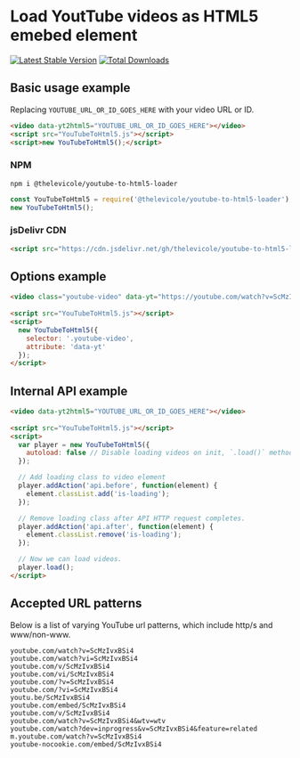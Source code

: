 # Load YoutTube videos as HTML5 emebed element

[![Latest Stable Version](https://img.shields.io/npm/v/@thelevicole/youtube-to-html5-loader)](https://www.npmjs.com/package/@thelevicole/youtube-to-html5-loader)
[![Total Downloads](https://img.shields.io/npm/dt/@thelevicole/youtube-to-html5-loader)](https://www.npmjs.com/package/@thelevicole/youtube-to-html5-loader)
  
## Basic usage example  
Replacing `YOUTUBE_URL_OR_ID_GOES_HERE` with your video URL or ID.

```html
<video data-yt2html5="YOUTUBE_URL_OR_ID_GOES_HERE"></video>
<script src="YouTubeToHtml5.js"></script>
<script>new YouTubeToHtml5();</script>
```

### NPM

```
npm i @thelevicole/youtube-to-html5-loader
```

```javascript
const YouTubeToHtml5 = require('@thelevicole/youtube-to-html5-loader');
new YouTubeToHtml5();
```

### jsDelivr CDN

```html
<script src="https://cdn.jsdelivr.net/gh/thelevicole/youtube-to-html5-loader@3.0.0/dist/YouTubeToHtml5.js"></script>
```

## Options example

```html
<video class="youtube-video" data-yt="https://youtube.com/watch?v=ScMzIvxBSi4"></video>
    
<script src="YouTubeToHtml5.js"></script>
<script>
  new YouTubeToHtml5({   
    selector: '.youtube-video',
    attribute: 'data-yt'
  });
</script>
```

## Internal API example

```html
<video data-yt2html5="YOUTUBE_URL_OR_ID_GOES_HERE"></video>
    
<script src="YouTubeToHtml5.js"></script>
<script>   
  var player = new YouTubeToHtml5({
    autoload: false // Disable loading videos on init, `.load()` method is required.
  });

  // Add loading class to video element
  player.addAction('api.before', function(element) {   
    element.classList.add('is-loading');
  });

  // Remove loading class after API HTTP request completes.
  player.addAction('api.after', function(element) {
    element.classList.remove('is-loading');
  });

  // Now we can load videos.
  player.load();
</script>
```

## Accepted URL patterns  
Below is a list of varying YouTube url patterns, which include http/s and www/non-www.  

```
youtube.com/watch?v=ScMzIvxBSi4
youtube.com/watch?vi=ScMzIvxBSi4
youtube.com/v/ScMzIvxBSi4
youtube.com/vi/ScMzIvxBSi4
youtube.com/?v=ScMzIvxBSi4
youtube.com/?vi=ScMzIvxBSi4
youtu.be/ScMzIvxBSi4
youtube.com/embed/ScMzIvxBSi4
youtube.com/v/ScMzIvxBSi4
youtube.com/watch?v=ScMzIvxBSi4&wtv=wtv
youtube.com/watch?dev=inprogress&v=ScMzIvxBSi4&feature=related
m.youtube.com/watch?v=ScMzIvxBSi4
youtube-nocookie.com/embed/ScMzIvxBSi4
```
